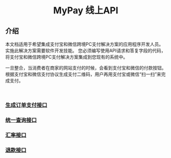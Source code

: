 <h1 align="center">MyPay 线上API</h1>

## 介绍

本文档适用于希望集成支付宝和微信跨境PC支付解决方案的应用程序开发人员。 实施此解决方案需要软件开发技能。 您必须编写使用API请求和答复字段的代码，将支付宝和微信跨境PC支付解决方案集成到您现有的系统中。</br>

一旦整合，当消费者在商家的网站支付的时候，会看到支付宝和微信的付款按钮。根据支付宝和微信支付协议生成支付二维码，用户再用支付宝或微信“扫一扫”来完成支付。

</br>


### <a href="order.md"> 生成订单支付接口 </a>

### <a href="query.md"> 统一查询接口 </a>

### <a href="rate.md"> 汇率接口 </a>

### <a href="refund.md"> 退款接口 </a>
